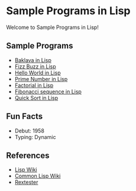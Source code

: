 # Sample Programs in Lisp

Welcome to Sample Programs in Lisp!

## Sample Programs

- [Baklava in Lisp](https://github.com/TheRenegadeCoder/sample-programs/issues/1858)
- [Fizz Buzz in Lisp](https://sample-programs.therenegadecoder.com/projects/fizz-buzz/lisp/)
- [Hello World in Lisp](https://therenegadecoder.com/code/hello-world-in-lisp/)
- [Prime Number in Lisp](https://github.com/TheRenegadeCoder/sample-programs/blob/master/archive/l/lisp/prime-number.lsp)
- [Factorial in Lisp](https://github.com/TheRenegadeCoder/sample-programs/blob/master/archive/l/lisp/factorial.lsp)
- [Fibonacci sequence in Lisp](https://github.com/TheRenegadeCoder/sample-programs/issues/1418)
- [Quick Sort in Lisp](https://github.com/TheRenegadeCoder/sample-programs/issues/1430)

## Fun Facts

- Debut: 1958
- Typing: Dynamic

## References

- [Lisp Wiki](https://en.wikipedia.org/wiki/Lisp_(programming_language))
- [Common Lisp Wiki](https://en.wikipedia.org/wiki/Common_Lisp)
- [Rextester](https://rextester.com/VOFE52929)
